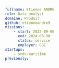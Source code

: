 ```yaml
---
fullname: Etienne ANDRE
role: Data analyst
domaine: Produit
github: etienneandre9
missions:
    - start: 2022-09-06
      end: 2024-06-30
      status: service
      employer: CGI
startups:
    - sndv-maritime
previously:
---
```

